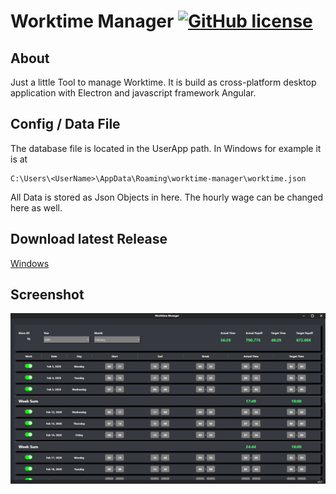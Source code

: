 # Worktime Manager [![GitHub license](https://img.shields.io/badge/license-MIT-blue.svg)](https://raw.githubusercontent.com/drtosh/WorktimeManager/master/LICENSE.MIT)

## About
Just a little Tool to manage Worktime. It is build as cross-platform desktop application with Electron and javascript framework Angular.

## Config / Data File
The database file is located in the UserApp path. 
In Windows for example it is at 

```
C:\Users\<UserName>\AppData\Roaming\worktime-manager\worktime.json
```

All Data is stored as Json Objects in here. 
The hourly wage can be changed here as well.

## Download latest Release
[Windows](https://github.com/DrTosh/worktime-manager/releases/download/v0.6/worktime-manager.zip)

## Screenshot
![screenshot](https://github.com/DrTosh/worktime-manager/blob/master/release/screenshot.png)
